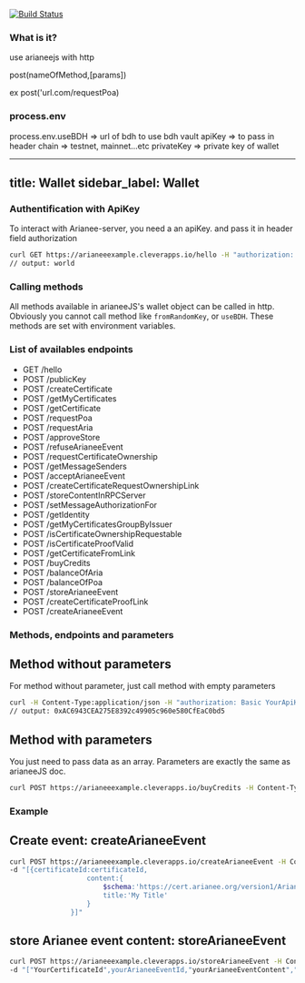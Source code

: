 [![Build Status](https://travis-ci.org/Arianee/arianee-server.svg?branch=master)](https://travis-ci.org/Arianee/arianee-server)


### What is it?

use arianeejs with http

post(nameOfMethod,[params])

ex post('url.com/requestPoa)


### process.env

process.env.useBDH => url of bdh to use bdh vault
apiKey => to pass in header
chain => testnet, mainnet...etc
privateKey => private key of wallet

---
title: Wallet
sidebar_label: Wallet
---

### Authentification with ApiKey
To interact with Arianee-server, you need a an apiKey. and pass it in header field authorization
```bash
curl GET https://arianeeexample.cleverapps.io/hello -H "authorization: Basic YourApiKey"
// output: world
```

### Calling methods

All methods available in arianeeJS's wallet object can be called in http.
Obviously you cannot call method like ``fromRandomKey``, or ``useBDH``. These methods are set with environment variables.

### List of availables endpoints
- GET /hello
- POST /publicKey
- POST /createCertificate
- POST /getMyCertificates
- POST /getCertificate
- POST /requestPoa
- POST /requestAria
- POST /approveStore
- POST /refuseArianeeEvent
- POST /requestCertificateOwnership
- POST /getMessageSenders
- POST /acceptArianeeEvent
- POST /createCertificateRequestOwnershipLink
- POST /storeContentInRPCServer
- POST /setMessageAuthorizationFor
- POST /getIdentity
- POST /getMyCertificatesGroupByIssuer
- POST /isCertificateOwnershipRequestable
- POST /isCertificateProofValid
- POST /getCertificateFromLink
- POST /buyCredits
- POST /balanceOfAria
- POST /balanceOfPoa
- POST /storeArianeeEvent
- POST /createCertificateProofLink
- POST /createArianeeEvent

### Methods, endpoints and parameters

## Method without parameters
For method without parameter, just call method with empty parameters
```bash
curl -H Content-Type:application/json -H "authorization: Basic YourApiKey" POST https://arianeeexample.cleverapps.io/publicKey 
// output: 0xAC6943CEA275E8392c49905c960e580CfEaC0bd5
```

## Method with parameters
You just need to pass data as an array. Parameters are exactly the same as arianeeJS doc.
```bash
curl POST https://arianeeexample.cleverapps.io/buyCredits -H Content-Type:application/json -H "authorization: Basic YourApiKey" -d "["certificate",1]"
```


### Example

## Create event: createArianeeEvent
```bash
curl POST https://arianeeexample.cleverapps.io/createArianeeEvent -H Content-Type:application/json -H "authorization: Basic YourApiKey" 
-d "[{certificateId:certificateId,
                   content:{
                       $schema:'https://cert.arianee.org/version1/ArianeeEvent-i18n.json',
                       title:'My Title'
                   }
               }]"
```

## store Arianee event content: storeArianeeEvent
```bash
curl POST https://arianeeexample.cleverapps.io/storeArianeeEvent -H Content-Type:application/json -H "authorization: Basic YourApiKey" 
-d "["YourCertificateId",yourArianeeEventId,"yourArianeeEventContent","https://arianee.cleverapps.io/arianeetestnet/rpc"]"
```
